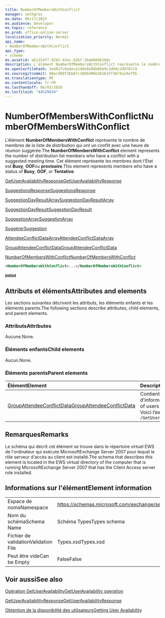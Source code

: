 ```yaml
---
title: NumberOfMembersWithConflict
manager: sethgros
ms.date: 09/17/2015
ms.audience: Developer
ms.topic: reference
ms.prod: office-online-server
localization_priority: Normal
api_name:
- NumberOfMembersWithConflict
api_type:
- schema
ms.assetid: e61154f7-d262-43ec-b2bf-1ba6804b28dc
description: L’élément NumberOfMembersWithConflict représente le nombre de membres de la liste de distribution qui ont un conflit avec une heure de réunion suggérée. Cet élément représente les membres dont l’État est Busy, OOF ou provisoire.
ms.openlocfilehash: 3ed81fc8adece140e8a94b08a9c2d94c2d9787c9
ms.sourcegitcommit: 88ec988f2bb67c1866d06b361615f3674a24e795
ms.translationtype: MT
ms.contentlocale: fr-FR
ms.lasthandoff: 06/03/2020
ms.locfileid: "44529034"
---
```

# <a name="numberofmemberswithconflict"></a><span data-ttu-id="94178-104">NumberOfMembersWithConflict</span><span class="sxs-lookup"><span data-stu-id="94178-104">NumberOfMembersWithConflict</span></span>

<span data-ttu-id="94178-105">L’élément **NumberOfMembersWithConflict** représente le nombre de membres de la liste de distribution qui ont un conflit avec une heure de réunion suggérée.</span><span class="sxs-lookup"><span data-stu-id="94178-105">The **NumberOfMembersWithConflict** element represents the number of distribution list members who have a conflict with a suggested meeting time.</span></span> <span data-ttu-id="94178-106">Cet élément représente les membres dont l’État est **Busy**, **OOF**ou **provisoire**.</span><span class="sxs-lookup"><span data-stu-id="94178-106">This element represents members who have a status of **Busy**, **OOF**, or **Tentative**.</span></span>
  
[<span data-ttu-id="94178-107">GetUserAvailabilityResponse</span><span class="sxs-lookup"><span data-stu-id="94178-107">GetUserAvailabilityResponse</span></span>](getuseravailabilityresponse.md)
  
[<span data-ttu-id="94178-108">SuggestionsResponse</span><span class="sxs-lookup"><span data-stu-id="94178-108">SuggestionsResponse</span></span>](suggestionsresponse.md)
  
[<span data-ttu-id="94178-109">SuggestionDayResultArray</span><span class="sxs-lookup"><span data-stu-id="94178-109">SuggestionDayResultArray</span></span>](suggestiondayresultarray.md)
  
[<span data-ttu-id="94178-110">SuggestionDayResult</span><span class="sxs-lookup"><span data-stu-id="94178-110">SuggestionDayResult</span></span>](suggestiondayresult.md)
  
[<span data-ttu-id="94178-111">SuggestionArray</span><span class="sxs-lookup"><span data-stu-id="94178-111">SuggestionArray</span></span>](suggestionarray.md)
  
[<span data-ttu-id="94178-112">Suggérer</span><span class="sxs-lookup"><span data-stu-id="94178-112">Suggestion</span></span>](suggestion.md)
  
[<span data-ttu-id="94178-113">AttendeeConflictDataArray</span><span class="sxs-lookup"><span data-stu-id="94178-113">AttendeeConflictDataArray</span></span>](attendeeconflictdataarray.md)
  
[<span data-ttu-id="94178-114">GroupAttendeeConflictData</span><span class="sxs-lookup"><span data-stu-id="94178-114">GroupAttendeeConflictData</span></span>](groupattendeeconflictdata.md)
  
[<span data-ttu-id="94178-115">NumberOfMembersWithConflict</span><span class="sxs-lookup"><span data-stu-id="94178-115">NumberOfMembersWithConflict</span></span>](numberofmemberswithconflict.md)
  
```xml
<NumberOfMembersWithConflict>...</NumberOfMembersWithConflict>
```

 <span data-ttu-id="94178-116">**int**</span><span class="sxs-lookup"><span data-stu-id="94178-116">**int**</span></span>
## <a name="attributes-and-elements"></a><span data-ttu-id="94178-117">Attributs et éléments</span><span class="sxs-lookup"><span data-stu-id="94178-117">Attributes and elements</span></span>

<span data-ttu-id="94178-118">Les sections suivantes décrivent les attributs, les éléments enfants et les éléments parents.</span><span class="sxs-lookup"><span data-stu-id="94178-118">The following sections describe attributes, child elements, and parent elements.</span></span>
  
### <a name="attributes"></a><span data-ttu-id="94178-119">Attributs</span><span class="sxs-lookup"><span data-stu-id="94178-119">Attributes</span></span>

<span data-ttu-id="94178-120">Aucune.</span><span class="sxs-lookup"><span data-stu-id="94178-120">None.</span></span>
  
### <a name="child-elements"></a><span data-ttu-id="94178-121">Éléments enfants</span><span class="sxs-lookup"><span data-stu-id="94178-121">Child elements</span></span>

<span data-ttu-id="94178-122">Aucun.</span><span class="sxs-lookup"><span data-stu-id="94178-122">None.</span></span>
  
### <a name="parent-elements"></a><span data-ttu-id="94178-123">Éléments parents</span><span class="sxs-lookup"><span data-stu-id="94178-123">Parent elements</span></span>

|<span data-ttu-id="94178-124">**Élément**</span><span class="sxs-lookup"><span data-stu-id="94178-124">**Element**</span></span>|<span data-ttu-id="94178-125">**Description**</span><span class="sxs-lookup"><span data-stu-id="94178-125">**Description**</span></span>|
|:-----|:-----|
|[<span data-ttu-id="94178-126">GroupAttendeeConflictData</span><span class="sxs-lookup"><span data-stu-id="94178-126">GroupAttendeeConflictData</span></span>](groupattendeeconflictdata.md) <br/> |<span data-ttu-id="94178-127">Contient des informations sur les conflits d’agrégation concernant le nombre d’utilisateurs disponibles, le nombre d’utilisateurs qui ont des conflits et le nombre d’utilisateurs qui n’ont pas d’informations de disponibilité dans une liste de distribution pour une heure de réunion suggérée.</span><span class="sxs-lookup"><span data-stu-id="94178-127">Contains aggregate conflict information about the number of users who are available, the number of users who have conflicts, and the number of users who do not have availability information in a distribution list for a suggested meeting time.</span></span>  <br/> <span data-ttu-id="94178-128">Voici l’expression XPath de cet élément :</span><span class="sxs-lookup"><span data-stu-id="94178-128">The following is the XPath expression to this element:</span></span>  <br/>  `/GetUserAvailabilityResponse/SuggestionsResponse/SuggestionDayResultArray/SuggestionDayResult[i]/SuggestionArray/Suggestion[i]/AttendeeConflictDataArray/GroupAttendeeConflictData[i]` <br/> |
   
## <a name="remarks"></a><span data-ttu-id="94178-129">Remarques</span><span class="sxs-lookup"><span data-stu-id="94178-129">Remarks</span></span>

<span data-ttu-id="94178-130">Le schéma qui décrit cet élément se trouve dans le répertoire virtuel EWS de l'ordinateur qui exécute MicrosoftExchange Server 2007 pour lequel le rôle serveur d'accès au client est installé.</span><span class="sxs-lookup"><span data-stu-id="94178-130">The schema that describes this element is located in the EWS virtual directory of the computer that is running MicrosoftExchange Server 2007 that has the Client Access server role installed.</span></span>
  
## <a name="element-information"></a><span data-ttu-id="94178-131">Informations sur l'élément</span><span class="sxs-lookup"><span data-stu-id="94178-131">Element information</span></span>

|||
|:-----|:-----|
|<span data-ttu-id="94178-132">Espace de noms</span><span class="sxs-lookup"><span data-stu-id="94178-132">Namespace</span></span>  <br/> |https://schemas.microsoft.com/exchange/services/2006/types  <br/> |
|<span data-ttu-id="94178-133">Nom du schéma</span><span class="sxs-lookup"><span data-stu-id="94178-133">Schema Name</span></span>  <br/> |<span data-ttu-id="94178-134">Schéma Types</span><span class="sxs-lookup"><span data-stu-id="94178-134">Types schema</span></span>  <br/> |
|<span data-ttu-id="94178-135">Fichier de validation</span><span class="sxs-lookup"><span data-stu-id="94178-135">Validation File</span></span>  <br/> |<span data-ttu-id="94178-136">Types.xsd</span><span class="sxs-lookup"><span data-stu-id="94178-136">Types.xsd</span></span>  <br/> |
|<span data-ttu-id="94178-137">Peut être vide</span><span class="sxs-lookup"><span data-stu-id="94178-137">Can be Empty</span></span>  <br/> |<span data-ttu-id="94178-138">False</span><span class="sxs-lookup"><span data-stu-id="94178-138">False</span></span>  <br/> |
   
## <a name="see-also"></a><span data-ttu-id="94178-139">Voir aussi</span><span class="sxs-lookup"><span data-stu-id="94178-139">See also</span></span>



[<span data-ttu-id="94178-140">Opération GetUserAvailability</span><span class="sxs-lookup"><span data-stu-id="94178-140">GetUserAvailability operation</span></span>](getuseravailability-operation.md)
  
[<span data-ttu-id="94178-141">GetUserAvailabilityResponse</span><span class="sxs-lookup"><span data-stu-id="94178-141">GetUserAvailabilityResponse</span></span>](getuseravailabilityresponse.md)


[<span data-ttu-id="94178-142">Obtention de la disponibilité des utilisateurs</span><span class="sxs-lookup"><span data-stu-id="94178-142">Getting User Availability</span></span>](https://msdn.microsoft.com/library/d4133fcb-9b0f-4e6b-aadf-a389da83516a%28Office.15%29.aspx)

